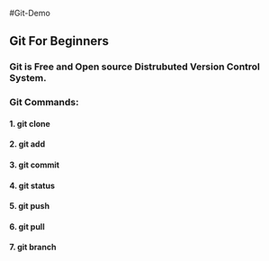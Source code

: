 #Git-Demo

## Git For Beginners

### Git is Free and Open source Distrubuted Version Control System. 

### Git Commands:
  #### 1. git clone 
  #### 2. git add
  #### 3. git commit
  #### 4. git status
  #### 5. git push
  #### 6. git pull
  #### 7. git branch
  
